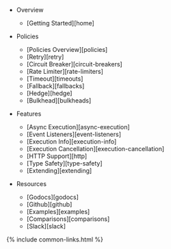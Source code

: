 - Overview
  - [Getting Started][home]

- Policies
  - [Policies Overview][policies]
  - [Retry][retry]
  - [Circuit Breaker][circuit-breakers]
  - [Rate Limiter][rate-limiters]
  - [Timeout][timeouts]
  - [Fallback][fallbacks]
  - [Hedge][hedge]
  - [Bulkhead][bulkheads]

- Features
  - [Async Execution][async-execution]
  - [Event Listeners][event-listeners]
  - [Execution Info][execution-info]
  - [Execution Cancellation][execution-cancellation]
  - [HTTP Support][http]
  - [Type Safety][type-safety]
  - [Extending][extending]

- Resources
  - [Godocs][godocs]
  - [Github][github]
  - [Examples][examples]
  - [Comparisons][comparisons]
  - [Slack][slack]

{% include common-links.html %}